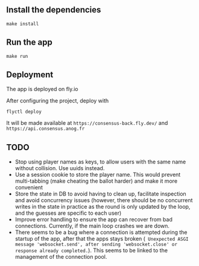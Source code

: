 ## Install the dependencies
```
make install
```

## Run the app
```
make run
```

## Deployment

The app is deployed on fly.io

After configuring the project, deploy with
```
flyctl deploy
```

It will be made available at `https://consensus-back.fly.dev/` 
and `https://api.consensus.anog.fr`

## TODO

- Stop using player names as keys, to allow
users with the same name without collision. Use uuids instead.
- Use a session cookie to store the player name.
This would prevent multi-tabbing (make cheating the ballot harder) 
and make it more convenient
- Store the state in DB to avoid having to clean up, facilitate inspection
and avoid concurrency issues (however, there should be no concurrent writes
in the state in practice as the round is only updated by the loop, and the
guesses are specific to each user)
- Improve error handling to ensure the app can recover from bad connections.
Currently, if the main loop crashes we are down.
- There seems to be a bug where a connection is attempted during the startup
of the app, after that the apps stays broken
  (` Unexpected ASGI message 'websocket.send', after sending 'websocket.close' or response already completed.`).
This seems to be linked to the management of the connection pool.